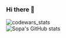 ### Hi there 👋

<!--
**SopaDePo1lo/SopaDePo1lo** is a ✨ _special_ ✨ repository because its `README.md` (this file) appears on your GitHub profile.

Here are some ideas to get you started:

- 🔭 I’m currently working on ...
- 🌱 I’m currently learning ...
- 👯 I’m looking to collaborate on ...
- 🤔 I’m looking for help with ...
- 💬 Ask me about ...
- 📫 How to reach me: ...
- 😄 Pronouns: ...
- ⚡ Fun fact: ...
-->
![codewars_stats](https://www.codewars.com/users/SopaDePollo/badges/large)
<br/>
![Sopa's GitHub stats](https://github-readme-stats.vercel.app/api?username=SopaDePo1lo&show_icons=true&theme=gruvbox)

